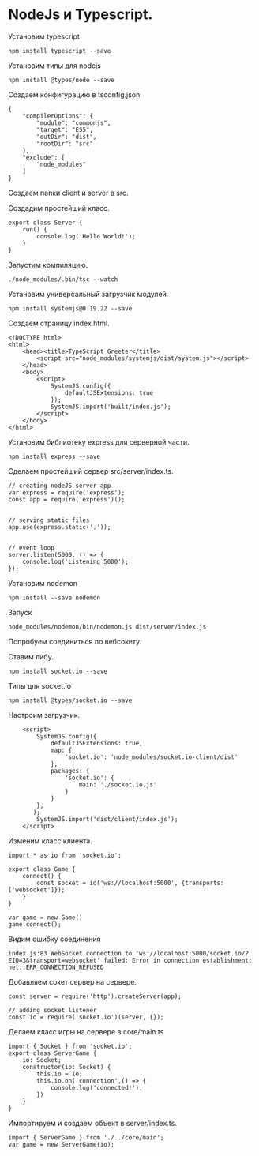 # NodeJs и Typescript.
    
Установим typescript

    npm install typescript --save

Установим типы для nodejs 

    npm install @types/node --save


Создаем конфигурацию в tsconfig.json

    {
        "compilerOptions": {
            "module": "commonjs",
            "target": "ES5",
            "outDir": "dist",
            "rootDir": "src"
        },
        "exclude": [
            "node_modules"
        ]
    }

Создаем папки client и server в src.

Создадим простейший класс.

    export class Server {
        run() {
            console.log('Hello World!');
        }
    }

Запустим компиляцию.


    ./node_modules/.bin/tsc --watch

Установим универсальный загрузчик модулей.

    npm install systemjs@0.19.22 --save

Создаем страницу index.html.

    <!DOCTYPE html>
    <html>
        <head><title>TypeScript Greeter</title>
            <script src="node_modules/systemjs/dist/system.js"></script>
        </head>
        <body>
            <script>
                SystemJS.config({
                    defaultJSExtensions: true
                });
                SystemJS.import('built/index.js');        
            </script>
        </body>
    </html>

Установим библиотеку express для серверной части.

    npm install express --save

Сделаем простейший сервер src/server/index.ts.

    // creating nodeJS server app
    var express = require('express');
    const app = require('express')();
    

    // serving static files
    app.use(express.static('.'));


    // event loop
    server.listen(5000, () => {
        console.log('Listening 5000');
    });

Установим nodemon 

    npm install --save nodemon

Запуск

    node_modules/nodemon/bin/nodemon.js dist/server/index.js

Попробуем соединиться по вебсокету.

Ставим либу.

    npm install socket.io --save

Типы для socket.io

    npm install @types/socket.io --save

Настроим загрузчик.

        <script>
            SystemJS.config({
                defaultJSExtensions: true,
                map: {
                    'socket.io': 'node_modules/socket.io-client/dist'
                },
                packages: {
                    'socket.io': {
                        main: './socket.io.js'
                    }
                }
            },
           );
            SystemJS.import('dist/client/index.js');        
        </script>

Изменим класс клиента.

    import * as io from 'socket.io';

    export class Game {
        connect() {
            const socket = io('ws://localhost:5000', {transports:['websocket']});
        }
    }

    var game = new Game()
    game.connect();

Видим ошибку соединения
        
    index.js:83 WebSocket connection to 'ws://localhost:5000/socket.io/?EIO=3&transport=websocket' failed: Error in connection establishment: net::ERR_CONNECTION_REFUSED

Добавляем сокет сервер на сервере.

    const server = require('http').createServer(app);

    // adding socket listener
    const io = require('socket.io')(server, {});

Делаем класс игры на сервере в core/main.ts

    import { Socket } from 'socket.io';
    export class ServerGame {
        io: Socket;
        constructor(io: Socket) {
            this.io = io;
            this.io.on('connection',() => {
                console.log('connected!');
            })
        }
    }

Импортируем и создаем объект в server/index.ts.

    import { ServerGame } from './../core/main';
    var game = new ServerGame(io);





